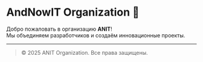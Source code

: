 # AndNowIT Organization 🚀

Добро пожаловать в организацию **ANIT**!  
Мы объединяем разработчиков и создаём инновационные проекты.

---

> © 2025 ANIT Organization. Все права защищены.
